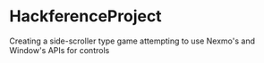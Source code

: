 # HackferenceProject
Creating a side-scroller type game attempting to use Nexmo's and Window's APIs for controls
